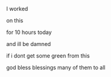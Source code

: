 I worked

on this

for 10 hours today

and ill be damned

if i dont get some green from this

god bless blessings many of them to all